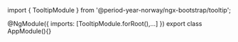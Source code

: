 import { TooltipModule } from '@period-year-norway/ngx-bootstrap/tooltip';

@NgModule({
  imports: [TooltipModule.forRoot(),...]
})
export class AppModule(){}
